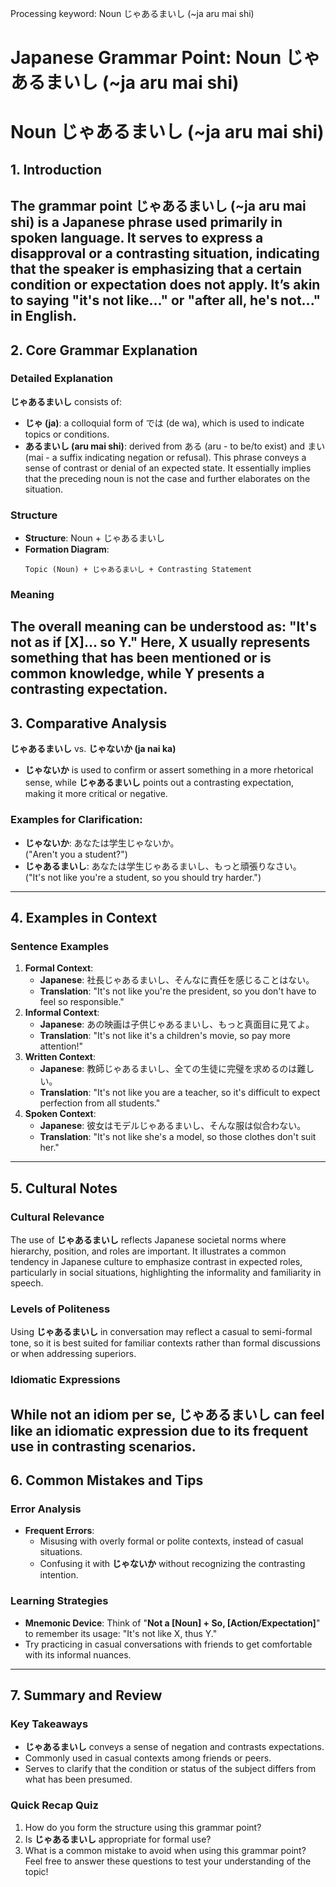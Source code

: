 Processing keyword: Noun じゃあるまいし (~ja aru mai shi)
# Japanese Grammar Point: Noun じゃあるまいし (~ja aru mai shi)
# Noun じゃあるまいし (~ja aru mai shi)
## 1. Introduction
The grammar point **じゃあるまいし** (~ja aru mai shi) is a Japanese phrase used primarily in spoken language. It serves to express a disapproval or a contrasting situation, indicating that the speaker is emphasizing that a certain condition or expectation does not apply. It’s akin to saying "it's not like..." or "after all, he's not..." in English.
---
## 2. Core Grammar Explanation
### Detailed Explanation
**じゃあるまいし** consists of:
- **じゃ (ja)**: a colloquial form of では (de wa), which is used to indicate topics or conditions.
- **あるまいし (aru mai shi)**: derived from ある (aru - to be/to exist) and まい (mai - a suffix indicating negation or refusal).
This phrase conveys a sense of contrast or denial of an expected state. It essentially implies that the preceding noun is not the case and further elaborates on the situation.
### Structure
- **Structure**: Noun + じゃあるまいし
- **Formation Diagram**:
   ```
   Topic (Noun) + じゃあるまいし + Contrasting Statement
   ```
### Meaning
The overall meaning can be understood as: "It's not as if [X]... so Y." Here, X usually represents something that has been mentioned or is common knowledge, while Y presents a contrasting expectation.
---
## 3. Comparative Analysis
**じゃあるまいし** vs. **じゃないか (ja nai ka)**
- **じゃないか** is used to confirm or assert something in a more rhetorical sense, while **じゃあるまいし** points out a contrasting expectation, making it more critical or negative.
### Examples for Clarification:
- **じゃないか**: あなたは学生じゃないか。  
  ("Aren't you a student?")
- **じゃあるまいし**: あなたは学生じゃあるまいし、もっと頑張りなさい。  
  ("It's not like you're a student, so you should try harder.") 
---
## 4. Examples in Context
### Sentence Examples
1. **Formal Context**: 
   - **Japanese**: 社長じゃあるまいし、そんなに責任を感じることはない。  
   - **Translation**: "It's not like you're the president, so you don't have to feel so responsible."
2. **Informal Context**: 
   - **Japanese**: あの映画は子供じゃあるまいし、もっと真面目に見てよ。  
   - **Translation**: "It's not like it's a children's movie, so pay more attention!"
3. **Written Context**: 
   - **Japanese**: 教師じゃあるまいし、全ての生徒に完璧を求めるのは難しい。  
   - **Translation**: "It's not like you are a teacher, so it's difficult to expect perfection from all students."
4. **Spoken Context**: 
   - **Japanese**: 彼女はモデルじゃあるまいし、そんな服は似合わない。  
   - **Translation**: "It's not like she's a model, so those clothes don't suit her."
---
## 5. Cultural Notes
### Cultural Relevance
The use of **じゃあるまいし** reflects Japanese societal norms where hierarchy, position, and roles are important. It illustrates a common tendency in Japanese culture to emphasize contrast in expected roles, particularly in social situations, highlighting the informality and familiarity in speech.
### Levels of Politeness
Using **じゃあるまいし** in conversation may reflect a casual to semi-formal tone, so it is best suited for familiar contexts rather than formal discussions or when addressing superiors.
### Idiomatic Expressions
While not an idiom per se, **じゃあるまいし** can feel like an idiomatic expression due to its frequent use in contrasting scenarios.
---
## 6. Common Mistakes and Tips
### Error Analysis
- **Frequent Errors**:
  - Misusing with overly formal or polite contexts, instead of casual situations.
  - Confusing it with **じゃないか** without recognizing the contrasting intention.
### Learning Strategies
- **Mnemonic Device**: Think of "**Not a [Noun] + So, [Action/Expectation]**" to remember its usage: "It's not like X, thus Y."
- Try practicing in casual conversations with friends to get comfortable with its informal nuances.
---
## 7. Summary and Review
### Key Takeaways
- **じゃあるまいし** conveys a sense of negation and contrasts expectations.
- Commonly used in casual contexts among friends or peers.
- Serves to clarify that the condition or status of the subject differs from what has been presumed.
### Quick Recap Quiz
1. How do you form the structure using this grammar point?
2. Is **じゃあるまいし** appropriate for formal use?
3. What is a common mistake to avoid when using this grammar point? 
Feel free to answer these questions to test your understanding of the topic!
